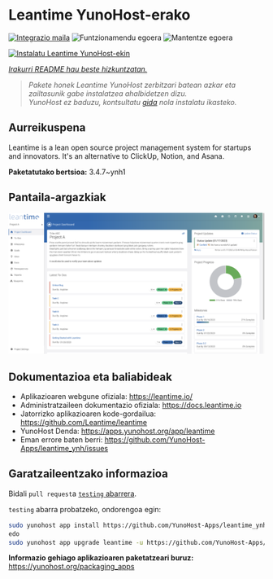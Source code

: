 <!--
Ohart ongi: README hau automatikoki sortu da <https://github.com/YunoHost/apps/tree/master/tools/readme_generator>ri esker
EZ editatu eskuz.
-->

# Leantime YunoHost-erako

[![Integrazio maila](https://apps.yunohost.org/badge/integration/leantime)](https://ci-apps.yunohost.org/ci/apps/leantime/)
![Funtzionamendu egoera](https://apps.yunohost.org/badge/state/leantime)
![Mantentze egoera](https://apps.yunohost.org/badge/maintained/leantime)

[![Instalatu Leantime YunoHost-ekin](https://install-app.yunohost.org/install-with-yunohost.svg)](https://install-app.yunohost.org/?app=leantime)

*[Irakurri README hau beste hizkuntzatan.](./ALL_README.md)*

> *Pakete honek Leantime YunoHost zerbitzari batean azkar eta zailtasunik gabe instalatzea ahalbidetzen dizu.*  
> *YunoHost ez baduzu, kontsultatu [gida](https://yunohost.org/install) nola instalatu ikasteko.*

## Aurreikuspena

Leantime is a lean open source project management system for startups and innovators. It's an alternative to ClickUp, Notion, and Asana.

**Paketatutako bertsioa:** 3.4.7~ynh1

## Pantaila-argazkiak

![Leantime(r)en pantaila-argazkia](./doc/screenshots/ProjectDashboard.png)

## Dokumentazioa eta baliabideak

- Aplikazioaren webgune ofiziala: <https://leantime.io/>
- Administratzaileen dokumentazio ofiziala: <https://docs.leantime.io>
- Jatorrizko aplikazioaren kode-gordailua: <https://github.com/Leantime/leantime>
- YunoHost Denda: <https://apps.yunohost.org/app/leantime>
- Eman errore baten berri: <https://github.com/YunoHost-Apps/leantime_ynh/issues>

## Garatzaileentzako informazioa

Bidali `pull request`a [`testing` abarrera](https://github.com/YunoHost-Apps/leantime_ynh/tree/testing).

`testing` abarra probatzeko, ondorengoa egin:

```bash
sudo yunohost app install https://github.com/YunoHost-Apps/leantime_ynh/tree/testing --debug
edo
sudo yunohost app upgrade leantime -u https://github.com/YunoHost-Apps/leantime_ynh/tree/testing --debug
```

**Informazio gehiago aplikazioaren paketatzeari buruz:** <https://yunohost.org/packaging_apps>
